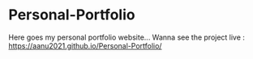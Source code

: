 # Personal-Portfolio
Here goes my personal portfolio website...
Wanna see the project live : 
https://aanu2021.github.io/Personal-Portfolio/
